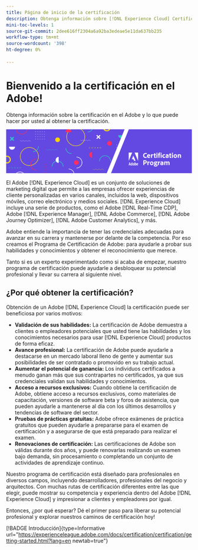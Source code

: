 ```yaml
---
title: Página de inicio de la certificación
description: Obtenga información sobre [!DNL Experience Cloud] Certificación en el Adobe. Averigüe lo que puede hacer para usted obtener la certificación.
mini-toc-levels: 1
source-git-commit: 2dee616ff2304a6a92ba3edeae5e11da637bb235
workflow-type: tm+mt
source-wordcount: '398'
ht-degree: 0%

---
```


# Bienvenido a la certificación en el Adobe!

Obtenga información sobre la certificación en el Adobe y lo que puede hacer por usted al obtener la certificación.

![Titular](/help/certifications/assets/home_banner_narrow.png)

El Adobe [!DNL Experience Cloud] es un conjunto de soluciones de marketing digital que permite a las empresas ofrecer experiencias de cliente personalizadas en varios canales, incluidos la web, dispositivos móviles, correo electrónico y medios sociales. [!DNL Experience Cloud] incluye una serie de productos, como el Adobe [!DNL Real-Time CDP], Adobe [!DNL Experience Manager], [!DNL Adobe Commerce], [!DNL Adobe Journey Optimizer], [!DNL Adobe Customer Analytics], y más.

Adobe entiende la importancia de tener las credenciales adecuadas para avanzar en su carrera y mantenerse por delante de la competencia. Por eso creamos el Programa de Certificación de Adobe: para ayudarle a probar sus habilidades y conocimientos y obtener el reconocimiento que merece.

Tanto si es un experto experimentado como si acaba de empezar, nuestro programa de certificación puede ayudarle a desbloquear su potencial profesional y llevar su carrera al siguiente nivel.

## ¿Por qué obtener la certificación?

Obtención de un Adobe [!DNL Experience Cloud] la certificación puede ser beneficiosa por varios motivos:

* **Validación de sus habilidades:** La certificación de Adobe demuestra a clientes o empleadores potenciales que usted tiene las habilidades y los conocimientos necesarios para usar [!DNL Experience Cloud] productos de forma eficaz.
* **Avance profesional:** La certificación de Adobe puede ayudarle a destacarse en un mercado laboral lleno de gente y aumentar sus posibilidades de ser contratado o promovido en su trabajo actual.
* **Aumentar el potencial de ganancia:** Los individuos certificados a menudo ganan más que sus contrapartes no certificados, ya que sus credenciales validan sus habilidades y conocimientos.
* **Acceso a recursos exclusivos:** Cuando obtiene la certificación de Adobe, obtiene acceso a recursos exclusivos, como materiales de capacitación, versiones de software beta y foros de asistencia, que pueden ayudarle a mantenerse al día con los últimos desarrollos y tendencias de software del sector.
* **Pruebas de prácticas gratuitas:** Adobe ofrece exámenes de práctica gratuitos que pueden ayudarle a prepararse para el examen de certificación y a asegurarse de que está preparado para realizar el examen.
* **Renovaciones de certificación:** Las certificaciones de Adobe son válidas durante dos años, y puede renovarlas realizando un examen bajo demanda, sin procesamiento o completando un conjunto de actividades de aprendizaje continuo.

Nuestro programa de certificación está diseñado para profesionales en diversos campos, incluyendo desarrolladores, profesionales del negocio y arquitectos. Con muchas rutas de certificación diferentes entre las que elegir, puede mostrar su competencia y experiencia dentro del Adobe [!DNL Experience Cloud] y impresionar a clientes y empleadores por igual.

Entonces, ¿por qué esperar? Dé el primer paso para liberar su potencial profesional y explorar nuestros caminos de certificación hoy!

[!BADGE Introducción]{type=Informative url="https://experienceleague.adobe.com/docs/certification/certification/getting-started.html?lang=en newtab=true"}
